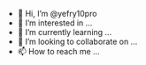 - 👋 Hi, I’m @yefry10pro
- 👀 I’m interested in ...
- 🌱 I’m currently learning ...
- 💞️ I’m looking to collaborate on ...
- 📫 How to reach me ...

<!---
yefry10pro/yefr gdgdgd

